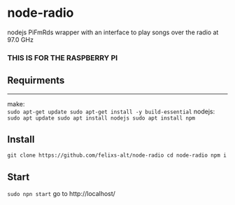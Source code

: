 ﻿# node-radio
nodejs PiFmRds wrapper with an interface to play songs over the radio at 97.0 GHz

### THIS IS FOR THE RASPBERRY PI

## Requirments
---
make:\
`
sudo apt-get update
sudo apt-get install -y build-essential
`
nodejs:\
`
sudo apt update
sudo apt install nodejs
sudo apt install npm
`

## Install
`
git clone https://github.com/felixs-alt/node-radio
cd node-radio
npm i
`
## Start
`
sudo npn start
`
go to 
http://localhost/
